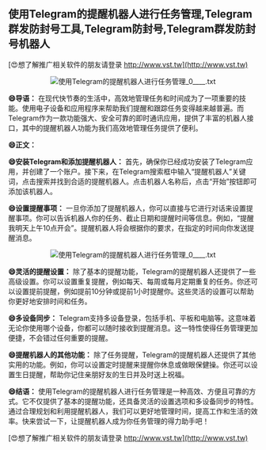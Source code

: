 ## **使用Telegram的提醒机器人进行任务管理,Telegram群发防封号工具,Telegram防封号,Telegram群发防封号机器人**

[😍想了解推广相关软件的朋友请登录 http://www.vst.tw](http://www.vst.tw)

 <center><img src="https://vst.tw/MP4/tuiguang/png/8.png" alt="使用Telegram的提醒机器人进行任务管理_0____.txt"></center>

**😄导语：**
在现代快节奏的生活中，高效地管理任务和时间成为了一项重要的技能。使用电子设备和应用程序来帮助我们提醒和跟踪任务变得越来越普遍。而Telegram作为一款功能强大、安全可靠的即时通讯应用，提供了丰富的机器人接口，其中的提醒机器人功能为我们高效地管理任务提供了便利。

**😄正文：**

**😄安装Telegram和添加提醒机器人：**
首先，确保你已经成功安装了Telegram应用，并创建了一个账户。接下来，在Telegram搜索框中输入“提醒机器人”关键词，点击搜索并找到合适的提醒机器人。点击机器人名称后，点击“开始”按钮即可添加该机器人。

**😄设置提醒事项：**
一旦你添加了提醒机器人，你可以直接与它进行对话来设置提醒事项。你可以告诉机器人你的任务、截止日期和提醒时间等信息。例如，“提醒我明天上午10点开会”。提醒机器人将会根据你的要求，在指定的时间向你发送提醒消息。

 <center><img src="https://vst.tw/MP4/tuiguang/png/7.png" alt="使用Telegram的提醒机器人进行任务管理_0____.txt"></center>

**😄灵活的提醒设置：**
除了基本的提醒功能，Telegram的提醒机器人还提供了一些高级设置。你可以设置重复提醒，例如每天、每周或每月定期重复的任务。你还可以设置提前提醒，例如提前10分钟或提前1小时提醒你。这些灵活的设置可以帮助你更好地安排时间和任务。

**😄多设备同步：**
Telegram支持多设备登录，包括手机、平板和电脑等。这意味着无论你使用哪个设备，你都可以随时接收到提醒消息。这一特性使得任务管理更加便捷，不会错过任何重要的提醒。

**😄提醒机器人的其他功能：**
除了任务提醒，Telegram的提醒机器人还提供了其他实用的功能。例如，你可以设置定时提醒来提醒你休息或做眼保健操。你还可以设置生日提醒，帮助你记住亲朋好友的生日并及时送上祝福。

**😄结语：**
使用Telegram的提醒机器人进行任务管理是一种高效、方便且可靠的方式。它不仅提供了基本的提醒功能，还具备灵活的设置选项和多设备同步的特性。通过合理规划和利用提醒机器人，我们可以更好地管理时间，提高工作和生活的效率。快来尝试一下，让提醒机器人成为你任务管理的得力助手吧！

[😍想了解推广相关软件的朋友请登录 http://www.vst.tw](http://www.vst.tw)



